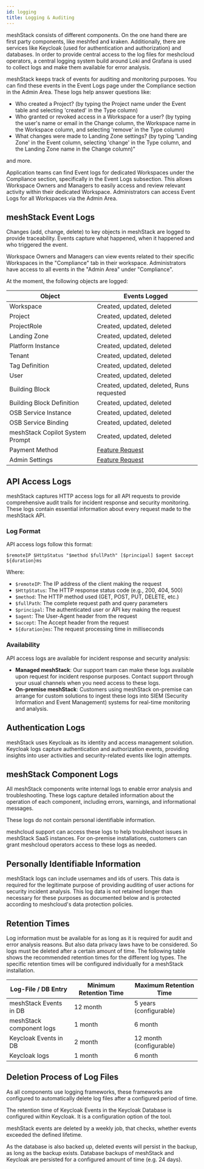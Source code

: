 ```yaml
---
id: logging
title: Logging & Auditing
---
```


meshStack consists of different components. On the one hand there are first
party components, like meshfed and kraken. Additionally, there are services like
Keycloak (used for authentication and authorization) and databases. In order to
provide central access to the log files for meshcloud operators, a central
logging system build around Loki and Grafana is used to collect logs and make
them available for error analysis.

meshStack keeps track of events for auditing and monitoring purposes. You can
find these events in the Event Logs page under the Compliance section in the
Admin Area. These logs help answer questions like:

- Who created a Project? (by typing the Project name under the Event table and
  selecting 'created' in the Type column)
- Who granted or revoked access in a Workspace for a user? (by typing the user's
  name or email in the Change column, the Workspace name in the Workspace
  column, and selecting 'remove' in the Type column)
- What changes were made to Landing Zone settings? (by typing 'Landing Zone' in
  the Event column, selecting 'change' in the Type column, and the Landing Zone
  name in the Change column)"

and more.

Application teams can find Event logs for dedicated Workspaces under the
Compliance section, specifically in the Event Logs subsection. This allows
Workspace Owners and Managers to easily access and review relevant activity
within their dedicated Workspace. Administrators can access Event Logs for all
Workspaces via the Admin Area.

## meshStack Event Logs

Changes (add, change, delete) to key objects in meshStack are logged to provide
traceability. Events capture what happened, when it happened and who triggered
the event.

Workspace Owners and Managers can view events related to their specific
Workspaces in the "Compliance" tab in their workspace. Administrators have
access to all events in the "Admin Area" under "Compliance".

At the moment, the following objects are logged:

| Object                          | Events Logged                                                                                                            |
| ------------------------------- | ------------------------------------------------------------------------------------------------------------------------ |
| Workspace                       | Created, updated, deleted                                                                                                |
| Project                         | Created, updated, deleted                                                                                                |
| ProjectRole                     | Created, updated, deleted                                                                                                |
| Landing Zone                    | Created, updated, deleted                                                                                                |
| Platform Instance               | Created, updated, deleted                                                                                                |
| Tenant                          | Created, updated, deleted                                                                                                |
| Tag Definition                  | Created, updated, deleted                                                                                                |
| User                            | Created, updated, deleted                                                                                                |
| Building Block                  | Created, updated, deleted, Runs requested                                                                                |
| Building Block Definition       | Created, updated, deleted                                                                                                |
| OSB Service Instance            | Created, updated, deleted                                                                                                |
| OSB Service Binding             | Created, updated, deleted                                                                                                |
| meshStack Copilot System Prompt | Created, updated, deleted                                                                                                |
| Payment Method                  | [Feature Request](https://feedback.meshcloud.io/feature-requests/p/event-logs-for-payment-methods)                       |
| Admin Settings                  | [Feature Request](https://feedback.meshcloud.io/feature-requests/p/event-logs-for-welcome-and-landing-page-and-settings) |

## API Access Logs

meshStack captures HTTP access logs for all API requests to provide
comprehensive audit trails for incident response and security monitoring. These
logs contain essential information about every request made to the meshStack
API.

### Log Format

API access logs follow this format:

```text
$remoteIP $HttpStatus "$method $fullPath" [$principal] $agent $accept ${duration}ms
```

Where:

- `$remoteIP`: The IP address of the client making the request
- `$HttpStatus`: The HTTP response status code (e.g., 200, 404, 500)
- `$method`: The HTTP method used (GET, POST, PUT, DELETE, etc.)
- `$fullPath`: The complete request path and query parameters
- `$principal`: The authenticated user or API key making the request
- `$agent`: The User-Agent header from the request
- `$accept`: The Accept header from the request
- `${duration}ms`: The request processing time in milliseconds

### Availability

API access logs are available for incident response and security analysis:

- **Managed meshStack**: Our support team can make these logs available upon
  request for incident response purposes. Contact support through your usual
  channels when you need access to these logs.
- **On-premise meshStack**: Customers using meshStack on-premise can arrange for
  custom solutions to ingest these logs into SIEM (Security Information and
  Event Management) systems for real-time monitoring and analysis.

## Authentication Logs

meshStack uses Keycloak as its identity and access management solution. Keycloak
logs capture authentication and authorization events, providing insights into
user activities and security-related events like login attempts.

## meshStack Component Logs

All meshStack components write internal logs to enable error analysis and
troubleshooting. These logs capture detailed information about the operation of
each component, including errors, warnings, and informational messages.

These logs do not contain personal identifiable information.

meshcloud support can access these logs to help troubleshoot issues in meshStack
SaaS instances. For on-premise installations, customers can grant meshcloud
operators access to these logs as needed.

## Personally Identifiable Information

meshStack logs can include usernames and ids of users. This data is required for
the legitimate purpose of providing auditing of user actions for security
incident analysis. This log data is not retained longer than necessary for these
purposes as documented below and is protected according to meshcloud's data
protection policies.

## Retention Times

Log information must be available for as long as it is required for audit and
error analysis reasons. But also data privacy laws have to be considered. So
logs must be deleted after a certain amount of time. The following table shows
the recommended retention times for the different log types. The specific
retention times will be configured individually for a meshStack installation.

| Log-File / DB Entry      | Minimum Retention Time | Maximum Retention Time  |
| ------------------------ | ---------------------- | ----------------------- |
| meshStack Events in DB   | 12 month               | 5 years (configurable)  |
| meshStack component logs | 1 month                | 6 month                 |
| Keycloak Events in DB    | 2 month                | 12 month (configurable) |
| Keycloak logs            | 1 month                | 6 month                 |

## Deletion Process of Log Files

As all components use logging frameworks, these frameworks are configured to
automatically delete log files after a configured period of time.

The retention time of Keycloak Events in the Keycloak Database is configured
within Keycloak. It is a configuration option of the tool.

meshStack events are deleted by a weekly job, that checks, whether events
exceeded the defined lifetime.

As the database is also backed up, deleted events will persist in the backup, as
long as the backup exists. Database backups of meshStack and Keycloak are
persisted for a configured amount of time (e.g. 24 days).
